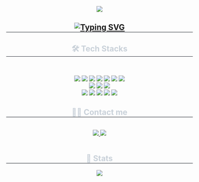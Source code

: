 <div align= "center">
    <img src="https://capsule-render.vercel.app/api?type=shark&color=cace97&height=120&text=&animation=&fontColor=000000&fontSize=70" />
    </div>
    <div align= "center"> 
    <h2 style="border-bottom: 1px solid #21262d; color: #c9d1d9;"> <a href="https://git.io/typing-svg"><img src="https://readme-typing-svg.demolab.com?font=Fira+Code&weight=500&pause=1000&color=F7EDE5&background=FFFFFF00&center=true&vCenter=true&random=false&width=435&lines=Hello%2C+I'm+HyeonJeong.%F0%9F%90%A5" alt="Typing SVG" /></a> </h2>  
    <div style="font-weight: 700; font-size: 15px; text-align: center; color: #c9d1d9;">  </div> 
    </div>
    <div align= "center">
    <h2 style="border-bottom: 1px solid #21262d; color: #c9d1d9;"> 🛠️ Tech Stacks </h2> <br> 
    <div style="margin: 0 auto; text-align: center;" align= "center"> 
          <br/><img src="https://img.shields.io/badge/HTML5-E34F26?style=flat&logo=HTML5&logoColor=white">
          <img src="https://img.shields.io/badge/CSS3-1572B6?style=flat&logo=CSS3&logoColor=white">
          <img src="https://img.shields.io/badge/Javascript-F7DF1E?style=flat&logo=Javascript&logoColor=white">
          <img src="https://img.shields.io/badge/jQuery-0769AD?style=flat&logo=jQuery&logoColor=white">
 <img src="https://img.shields.io/badge/React-61DAFB?style=flat&logo=React&logoColor=white">
        <img src="https://img.shields.io/badge/Redux-764ABC?style=flat&logo=Redux&logoColor=white">
        <img src="https://img.shields.io/badge/Typescript-3178C6?style=flat&logo=typescript&logoColor=white"/><br/>
        <img src="https://img.shields.io/badge/StyledComponents-DB7093?style=flat&logo=StyledComponents&logoColor=white">
<img src="https://img.shields.io/badge/Sass-CC6699?style=flat&logo=Sass&logoColor=white">
        <img src="https://img.shields.io/badge/Bootstrap-7952B3?style=flat&logo=Bootstrap&logoColor=white"><br/>
 <img src="https://img.shields.io/badge/Github-181717?style=flat&logo=Github&logoColor=white">
          <img src="https://img.shields.io/badge/Git-F05032?style=flat&logo=Git&logoColor=white">
          <img src="https://img.shields.io/badge/Notion-000000?style=flat&logo=Notion&logoColor=white">
          <img src="https://img.shields.io/badge/Slack-4A154B?style=flat&logo=Slack&logoColor=white">
          <img src="https://img.shields.io/badge/Discord-5865F2?style=flat&logo=Discord&logoColor=white">
          <br/></div>
    </div>
    <div align= "center">
    <h2 style="border-bottom: 1px solid #21262d; color: #c9d1d9;"> 🧑‍💻 Contact me </h2> <br> 
    <div align= "center"> <a href=https://velog.io/@jeooooong> <img src="https://img.shields.io/badge/Velog-20C997?style=flat&logo=Velog&logoColor=white&link=https://velog.io/@jeooooong"> </a>
         <a href=mailto:jeooooong22@gmail.com> <img src="https://img.shields.io/badge/Gmail-EA4335?style=flat&logo=Gmail&logoColor=white&link=mailto:jeooooong22@gmail.com"> </a>
          </div>  <br> 
    <div align= "center">  </div> 
    </div>
    <div align= "center"> 
    <h2 style="border-bottom: 1px solid #21262d; color: #c9d1d9;"> 🏅 Stats </h2> <div align= "center">  <img src="https://github-readme-stats.vercel.app/api/top-langs/?username=hyeoonjeoong&layout=compact&bg_color=180,000000,&title_color=000000&text_color=000000"
          /> </div> 
    </div>
    
